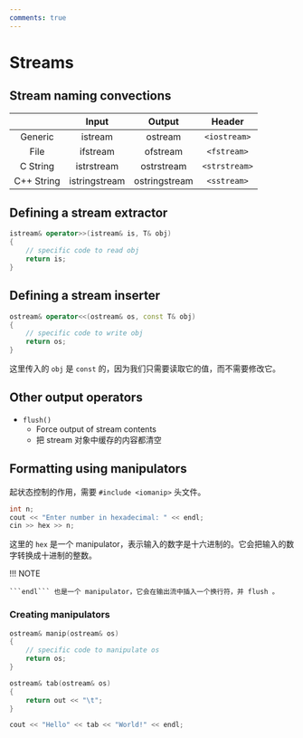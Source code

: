 ```yaml
---
comments: true
---
```


# **Streams**

## **Stream naming convections**

|            |     Input     |    Output     |      Header       |
| :--------: | :-----------: | :-----------: | :---------------: |
|  Generic   |    istream    |    ostream    | ```<iostream>```  |
|    File    |   ifstream    |   ofstream    |  ```<fstream>```  |
|  C String  |  istrstream   |  ostrstream   | ```<strstream>``` |
| C++ String | istringstream | ostringstream |  ```<sstream>```  |

## **Defining a stream extractor**

```cpp
istream& operator>>(istream& is, T& obj)
{
    // specific code to read obj
    return is;
}
```

## **Defining a stream inserter**

```cpp
ostream& operator<<(ostream& os, const T& obj)
{
    // specific code to write obj
    return os;
}
```

这里传入的 ```obj``` 是 ```const``` 的，因为我们只需要读取它的值，而不需要修改它。

## **Other output operators**

- ```flush()```
    - Force output of stream contents
    - 把 stream 对象中缓存的内容都清空

## **Formatting using manipulators**

起状态控制的作用，需要 ```#include <iomanip>``` 头文件。

```cpp
int n;
cout << "Enter number in hexadecimal: " << endl;
cin >> hex >> n;
```

这里的 ```hex``` 是一个 manipulator，表示输入的数字是十六进制的。它会把输入的数字转换成十进制的整数。

!!! NOTE

    ```endl``` 也是一个 manipulator，它会在输出流中插入一个换行符，并 flush 。

### **Creating manipulators**

```cpp
ostream& manip(ostream& os)
{
    // specific code to manipulate os
    return os;
}

ostream& tab(ostream& os)
{
    return out << "\t";
}

cout << "Hello" << tab << "World!" << endl;
```